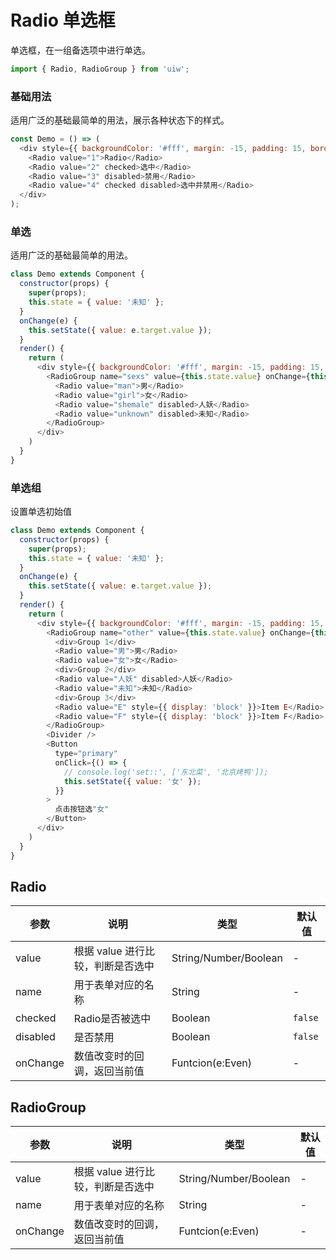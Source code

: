 Radio 单选框
===

单选框，在一组备选项中进行单选。

```jsx
import { Radio, RadioGroup } from 'uiw';
```

### 基础用法

适用广泛的基础最简单的用法，展示各种状态下的样式。

<!--DemoStart--> 
```js
const Demo = () => (
  <div style={{ backgroundColor: '#fff', margin: -15, padding: 15, borderRadius: '5px 5px 0 0' }}>
    <Radio value="1">Radio</Radio>
    <Radio value="2" checked>选中</Radio>
    <Radio value="3" disabled>禁用</Radio>
    <Radio value="4" checked disabled>选中并禁用</Radio>
  </div>
);
```
<!--End-->

### 单选

适用广泛的基础最简单的用法。

<!--DemoStart--> 
```js
class Demo extends Component {
  constructor(props) {
    super(props);
    this.state = { value: '未知' };
  }
  onChange(e) {
    this.setState({ value: e.target.value });
  }
  render() {
    return (
      <div style={{ backgroundColor: '#fff', margin: -15, padding: 15, borderRadius: '5px 5px 0 0' }}>
        <RadioGroup name="sexs" value={this.state.value} onChange={this.onChange.bind(this)}>
          <Radio value="man">男</Radio>
          <Radio value="girl">女</Radio>
          <Radio value="shemale" disabled>人妖</Radio>
          <Radio value="unknown" disabled>未知</Radio>
        </RadioGroup>
      </div>
    )
  }
}
```
<!--End-->

### 单选组

设置单选初始值

<!--DemoStart--> 
```js
class Demo extends Component {
  constructor(props) {
    super(props);
    this.state = { value: '未知' };
  }
  onChange(e) {
    this.setState({ value: e.target.value });
  }
  render() {
    return (
      <div style={{ backgroundColor: '#fff', margin: -15, padding: 15, borderRadius: '5px 5px 0 0' }}>
        <RadioGroup name="other" value={this.state.value} onChange={this.onChange.bind(this)}>
          <div>Group 1</div>
          <Radio value="男">男</Radio>
          <Radio value="女">女</Radio>
          <div>Group 2</div>
          <Radio value="人妖" disabled>人妖</Radio>
          <Radio value="未知">未知</Radio>
          <div>Group 3</div>
          <Radio value="E" style={{ display: 'block' }}>Item E</Radio>
          <Radio value="F" style={{ display: 'block' }}>Item F</Radio>
        </RadioGroup>
        <Divider />
        <Button
          type="primary"
          onClick={() => {
            // console.log('set::', ['东北菜', '北京烤鸭']);
            this.setState({ value: '女' });
          }}
        >
          点击按钮选"女"
        </Button>
      </div>
    )
  }
}
```
<!--End-->

## Radio

| 参数 | 说明 | 类型 | 默认值 |
|--------- |-------- |--------- |-------- |
| value | 根据 value 进行比较，判断是否选中 | String/Number/Boolean | - |
| name | 用于表单对应的名称 | String | - |
| checked | Radio是否被选中 | Boolean | `false` |
| disabled | 是否禁用 | Boolean | `false` |
| onChange | 数值改变时的回调，返回当前值 | Funtcion(e:Even) | - |

## RadioGroup 

| 参数 | 说明 | 类型 | 默认值 |
|--------- |-------- |--------- |-------- |
| value | 根据 value 进行比较，判断是否选中 | String/Number/Boolean | - |
| name | 用于表单对应的名称 | String | - |
| onChange | 数值改变时的回调，返回当前值 | Funtcion(e:Even) | - |
